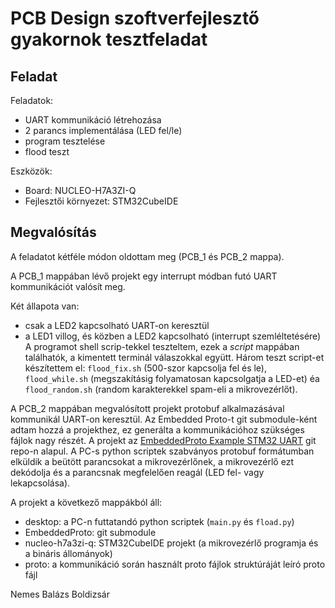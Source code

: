 # PCB Design szoftverfejlesztő gyakornok tesztfeladat

## Feladat

Feladatok:
- UART kommunikáció létrehozása
- 2 parancs implementálása (LED fel/le)
- program tesztelése
- flood teszt

Eszközök:
- Board: NUCLEO-H7A3ZI-Q
- Fejlesztői környezet: STM32CubeIDE


## Megvalósítás

A feladatot kétféle módon oldottam meg (PCB_1 és PCB_2 mappa).

A PCB_1 mappában lévő projekt egy interrupt módban futó UART kommunikációt valósít meg.

Két állapota van:
- csak a LED2 kapcsolható UART-on keresztül
- a LED1 villog, és közben a LED2 kapcsolható (interrupt szemléltetésére)
A programot shell scrip-tekkel teszteltem, ezek a *script* mappában találhatók, a kimentett terminál válaszokkal együtt. Három teszt script-et készítettem el: ```flood_fix.sh``` (500-szor kapcsolja fel és le), ```flood_while.sh``` (megszakításig folyamatosan kapcsolgatja a LED-et) éa ```flood_random.sh``` (random karakterekkel spam-eli a mikrovezérlőt).

A PCB_2 mappában megvalósított projekt protobuf alkalmazásával kommunikál UART-on keresztül.
Az Embedded Proto-t git submodule-ként adtam hozzá a projekthez, ez generálta a kommunikációhoz szükséges fájlok nagy részét. A projekt az [EmbeddedProto Example STM32 UART](https://github.com/Embedded-AMS/EmbeddedProto_Example_STM32_UART/blob/master/README.md) git repo-n alapul. A PC-s python scriptek szabványos protobuf formátumban elküldik a beütött parancsokat a mikrovezérlőnek, a mikrovezérlő ezt dekódolja és a parancsnak megfelelően reagál (LED fel- vagy lekapcsolása).

A projekt a következő mappákból áll:
- desktop: a PC-n futtatandó python scriptek (```main.py``` és ```fload.py```)
- EmbeddedProto: git submodule
- nucleo-h7a3zi-q: STM32CubeIDE projekt (a mikrovezérlő programja és a bináris állományok)
- proto: a kommunikáció során használt proto fájlok struktúráját leíró proto fájl


Nemes Balázs Boldizsár
